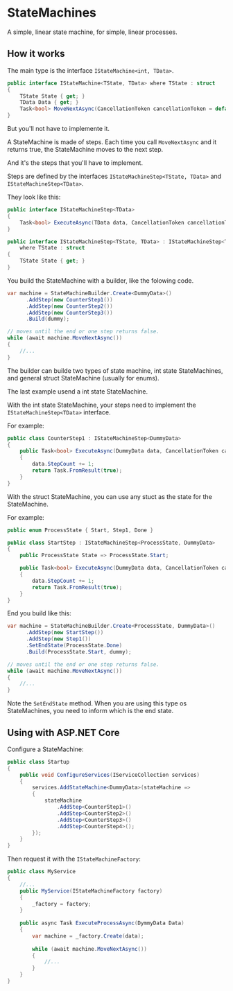 # StateMachines

A simple, linear state machine, for simple, linear processes.

## How it works

The main type is the interface `IStateMachine<int, TData>`.

```csharp
public interface IStateMachine<TState, TData> where TState : struct
{
    TState State { get; }
    TData Data { get; }
    Task<bool> MoveNextAsync(CancellationToken cancellationToken = default);
}
```

But you'll not have to implemente it.

A StateMachine is made of steps. Each time you call `MoveNextAsync` and it returns true, the StateMachine moves to the next step.

And it's the steps that you'll have to implement.

Steps are defined by the interfaces `IStateMachineStep<TState, TData>` and `IStateMachineStep<TData>`. 

They look like this:

```csharp
public interface IStateMachineStep<TData>
{
    Task<bool> ExecuteAsync(TData data, CancellationToken cancellationToken = default);
}

public interface IStateMachineStep<TState, TData> : IStateMachineStep<TData>
    where TState : struct
{
    TState State { get; }
}
```

You build the StateMachine with a builder, like the folowing code.

```csharp
var machine = StateMachineBuilder.Create<DummyData>()
      .AddStep(new CounterStep1())
      .AddStep(new CounterStep2())
      .AddStep(new CounterStep3())
      .Build(dummy);

// moves until the end or one step returns false.
while (await machine.MoveNextAsync())
{
    //...
}
```

The builder can builde two types of state machine, int state StateMachines, and general struct StateMachine (usually for enums).

The last example usend a int state StateMachine.

With the int state StateMachine, your steps need to implement the `IStateMachineStep<TData>` interface.

For example:
```csharp
public class CounterStep1 : IStateMachineStep<DummyData>
{
    public Task<bool> ExecuteAsync(DummyData data, CancellationToken cancellationToken = default)
    {
        data.StepCount += 1;
        return Task.FromResult(true);
    }
}
```

With the struct StateMachine, you can use any stuct as the state for the StateMachine.

For example:
```csharp
public enum ProcessState { Start, Step1, Done }

public class StartStep : IStateMachineStep<ProcessState, DummyData>
{
    public ProcessState State => ProcessState.Start;

    public Task<bool> ExecuteAsync(DummyData data, CancellationToken cancellationToken = default)
    {
        data.StepCount += 1;
        return Task.FromResult(true);
    }
}
```

End you build like this:

```csharp
var machine = StateMachineBuilder.Create<ProcessState, DummyData>()
      .AddStep(new StartStep())
      .AddStep(new Step1())
      .SetEndState(ProcessState.Done)
      .Build(ProcessState.Start, dummy);

// moves until the end or one step returns false.
while (await machine.MoveNextAsync())
{
    //...
}
```

Note the `SetEndState` method. When you are using this type os StateMachines, you need to inform which is the end state.


## Using with ASP.NET Core

Configure a StateMachine:

```csharp
public class Startup
{
    public void ConfigureServices(IServiceCollection services)
    {
        services.AddStateMachine<DummyData>(stateMachine =>
        {
            stateMachine
                .AddStep<CounterStep1>()
                .AddStep<CounterStep2>()
                .AddStep<CounterStep3>()
                .AddStep<CounterStep4>();
        });
    }
}
```

Then request it with the `IStateMachineFactory`:
```csharp
public class MyService
{
    //...
    public MyService(IStateMachineFactory factory)
    {
        _factory = factory;
    }
    
    public async Task ExecuteProcessAsync(DymmyData Data)
    {
        var machine = _factory.Create(data);
        
        while (await machine.MoveNextAsync())
        {
            //...
        }
    }
}
```

